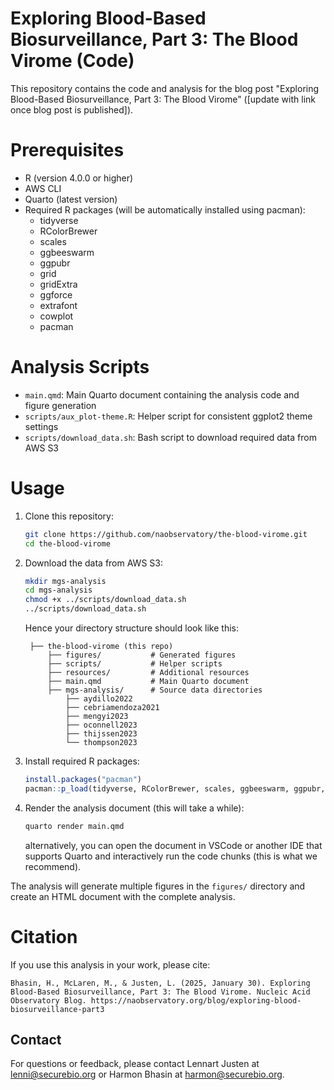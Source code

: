 # Exploring Blood-Based Biosurveillance, Part 3: The Blood Virome (Code)

This repository contains the code and analysis for the blog post "Exploring Blood-Based Biosurveillance, Part 3: The Blood Virome" ([update with link once blog post is published]).

# Prerequisites

- R (version 4.0.0 or higher)
- AWS CLI
- Quarto (latest version)
- Required R packages (will be automatically installed using pacman):
  - tidyverse
  - RColorBrewer
  - scales
  - ggbeeswarm
  - ggpubr
  - grid
  - gridExtra
  - ggforce
  - extrafont
  - cowplot
  - pacman

# Analysis Scripts

- `main.qmd`: Main Quarto document containing the analysis code and figure generation
- `scripts/aux_plot-theme.R`: Helper script for consistent ggplot2 theme settings
- `scripts/download_data.sh`: Bash script to download required data from AWS S3

# Usage

1. Clone this repository:
   ```bash
   git clone https://github.com/naobservatory/the-blood-virome.git
   cd the-blood-virome
   ```

2. Download the data from AWS S3:
   ```bash
   mkdir mgs-analysis
   cd mgs-analysis
   chmod +x ../scripts/download_data.sh
   ../scripts/download_data.sh
   ```

   Hence your directory structure should look like this:
   ```
    ├── the-blood-virome (this repo)
        ├── figures/           # Generated figures
        ├── scripts/           # Helper scripts
        ├── resources/         # Additional resources
        ├── main.qmd           # Main Quarto document
        ├── mgs-analysis/      # Source data directories
            ├── aydillo2022
            ├── cebriamendoza2021
            ├── mengyi2023
            ├── oconnell2023
            ├── thijssen2023
            └── thompson2023
    ```

3. Install required R packages:
   ```R
   install.packages("pacman")
   pacman::p_load(tidyverse, RColorBrewer, scales, ggbeeswarm, ggpubr, grid, gridExtra, ggforce, extrafont, cowplot)
   ```

4. Render the analysis document (this will take a while):
   ```bash
   quarto render main.qmd
   ```
   alternatively, you can open the document in VSCode or another IDE that supports Quarto and interactively run the code chunks (this is what we recommend).

The analysis will generate multiple figures in the `figures/` directory and create an HTML document with the complete analysis.

# Citation

If you use this analysis in your work, please cite:
```
Bhasin, H., McLaren, M., & Justen, L. (2025, January 30). Exploring Blood-Based Biosurveillance, Part 3: The Blood Virome. Nucleic Acid Observatory Blog. https://naobservatory.org/blog/exploring-blood-biosurveillance-part3
```

## Contact

For questions or feedback, please contact Lennart Justen at lenni@securebio.org or Harmon Bhasin at harmon@securebio.org.
